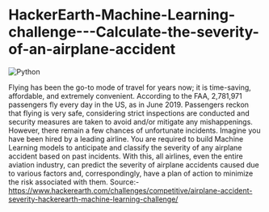 # HackerEarth-Machine-Learning-challenge---Calculate-the-severity-of-an-airplane-accident

![Python](https://img.shields.io/badge/Python-3.6-%23800055)


Flying has been the go-to mode of travel for years now; it is time-saving, affordable, and extremely convenient. According to the FAA, 2,781,971 passengers fly every day in the US, as in June 2019. Passengers reckon that flying is very safe, considering strict inspections are conducted and security measures are taken to avoid and/or mitigate any mishappenings. However, there remain a few chances of unfortunate incidents.
Imagine you have been hired by a leading airline. You are required to build Machine Learning models to anticipate and classify the severity of any airplane accident based on past incidents. With this, all airlines, even the entire aviation industry, can predict the severity of airplane accidents caused due to various factors and, correspondingly, have a plan of action to minimize the risk associated with them.
Source:- https://www.hackerearth.com/challenges/competitive/airplane-accident-severity-hackerearth-machine-learning-challenge/
